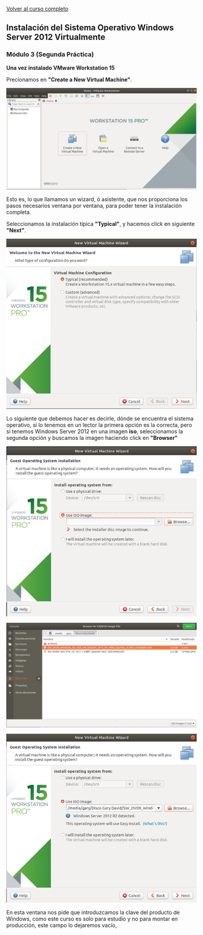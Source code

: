[Volver al curso completo](https://github.com/garyDav/Blogs/blob/master/WindowsServer2012/teoria.md)

## Instalación del Sistema Operativo Windows Server 2012 Virtualmente

### Módulo 3 (Segunda Práctica)

__Una vez instalado VMware Workstation 15__

Precionamos en __"Create a New Virtual Machine"__.

![Imagen prac02_img01](https://github.com/garyDav/Blogs/blob/master/WindowsServer2012/img/prac02_img01.png)

Esto es, lo que llamamos un wizard, ó asistente, que nos proporciona los pasos necesarios ventana por ventana, para poder tener la instalación completa.

Seleccionamos la instalación típica __"Typical"__, y hacemos click en siguiente __"Next"__.

![Imagen prac02_img02](https://github.com/garyDav/Blogs/blob/master/WindowsServer2012/img/prac02_img02.png)

Lo siguiente que debemos hacer es decirle, dónde se encuentra el sistema operativo, si lo tenemos en un lector la primera opción es la correcta, pero si tenemos Windows Server 2012 en una imagen __iso__, seleccionamos la segunda opción y buscamos la imagen haciendo click en __"Browser"__

![Imagen prac02_img03](https://github.com/garyDav/Blogs/blob/master/WindowsServer2012/img/prac02_img03.png)

![Imagen prac02_img04](https://github.com/garyDav/Blogs/blob/master/WindowsServer2012/img/prac02_img04.png)

![Imagen prac02_img05](https://github.com/garyDav/Blogs/blob/master/WindowsServer2012/img/prac02_img05.png)

En esta ventana nos pide que introduzcamos la clave del producto de Windows, como este curso es solo para estudio y no para montar en producción, este campo lo dejaremos vacío, 
